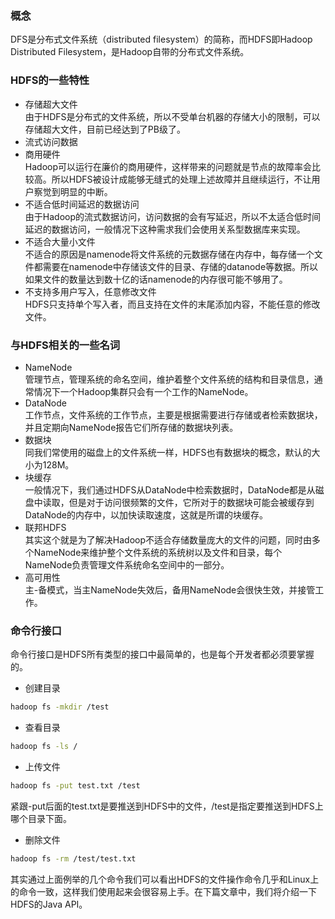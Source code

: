 ### 概念
DFS是分布式文件系统（distributed filesystem）的简称，而HDFS即Hadoop Distributed Filesystem，是Hadoop自带的分布式文件系统。

### HDFS的一些特性
* 存储超大文件  
由于HDFS是分布式的文件系统，所以不受单台机器的存储大小的限制，可以存储超大文件，目前已经达到了PB级了。
* 流式访问数据  
* 商用硬件  
Hadoop可以运行在廉价的商用硬件，这样带来的问题就是节点的故障率会比较高。所以HDFS被设计成能够无缝式的处理上述故障并且继续运行，不让用户察觉到明显的中断。
* 不适合低时间延迟的数据访问  
由于Hadoop的流式数据访问，访问数据的会有写延迟，所以不太适合低时间延迟的数据访问，一般情况下这种需求我们会使用关系型数据库来实现。
* 不适合大量小文件  
不适合的原因是namenode将文件系统的元数据存储在内存中，每存储一个文件都需要在namenode中存储该文件的目录、存储的datanode等数据。所以如果文件的数量达到数十亿的话namenode的内存很可能不够用了。
* 不支持多用户写入，任意修改文件  
HDFS只支持单个写入者，而且支持在文件的末尾添加内容，不能任意的修改文件。

### 与HDFS相关的一些名词
* NameNode  
管理节点，管理系统的命名空间，维护着整个文件系统的结构和目录信息，通常情况下一个Hadoop集群只会有一个工作的NameNode。
* DataNode  
工作节点，文件系统的工作节点，主要是根据需要进行存储或者检索数据块，并且定期向NameNode报告它们所存储的数据块列表。
* 数据块  
同我们常使用的磁盘上的文件系统一样，HDFS也有数据块的概念，默认的大小为128M。
* 块缓存  
一般情况下，我们通过HDFS从DataNode中检索数据时，DataNode都是从磁盘中读取，但是对于访问很频繁的文件，它所对于的数据块可能会被缓存到DataNode的内存中，以加快读取速度，这就是所谓的块缓存。
* 联邦HDFS  
其实这个就是为了解决Hadoop不适合存储数量庞大的文件的问题，同时由多个NameNode来维护整个文件系统的系统树以及文件和目录，每个NameNode负责管理文件系统命名空间中的一部分。
* 高可用性  
主-备模式，当主NameNode失效后，备用NameNode会很快生效，并接管工作。

### 命令行接口
命令行接口是HDFS所有类型的接口中最简单的，也是每个开发者都必须要掌握的。​  
* 创建目录
```bash
​hadoop fs -mkdir /test
```
* 查看目录
```bash
hadoop fs -ls /
```

* 上传文件
```bash
hadoop fs -put test.txt /test
```
紧跟-put后面的test.txt是要推送到HDFS中的文件，/test是指定要推送到HDFS上哪个目录下面。
* 删除文件
```bash
hadoop fs -rm /test/test.txt​
```
其实通过上面例举的几个命令我们可以看出HDFS的文件操作命令几乎和Linux上的命令一致，这样我们使用起来会很容易上手。在下篇文章中，我们将介绍一下HDFS的Java API。
